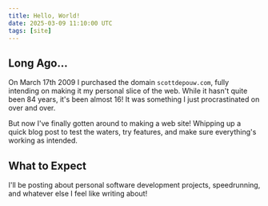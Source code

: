 ```yaml
---
title: Hello, World!
date: 2025-03-09 11:10:00 UTC
tags: [site]
---
```


## Long Ago...

On March 17th 2009 I purchased the domain `scottdepouw.com`, fully intending on making it my personal slice of the web. While it hasn't quite been 84 years, it's been almost 16! It was something I just procrastinated on over and over.

But now I've finally gotten around to making a web site! Whipping up a quick blog post to test the waters, try features, and make sure everything's working as intended.

## What to Expect

I'll be posting about personal software development projects, speedrunning, and whatever else I feel like writing about!
